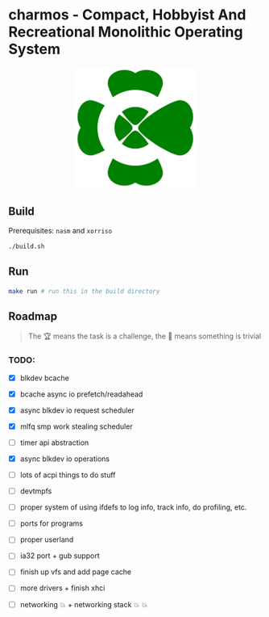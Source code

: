 # charmos - Compact, Hobbyist And Recreational Monolithic Operating System

<p align="center">
<img src="https://github.com/BlueGummi/charmos/blob/main/charmos.png" width="240">
</p>

## Build

Prerequisites: `nasm` and `xorriso`

```bash
./build.sh

```
## Run

```bash
make run # run this in the build directory
```

## Roadmap 

> The :trophy: means the task is a challenge, the :broom: means something is trivial

### TODO:

- [x] blkdev bcache

- [x] bcache async io prefetch/readahead

- [x] async blkdev io request scheduler

- [x] mlfq smp work stealing scheduler

- [ ] timer api abstraction

- [x] async blkdev io operations

- [ ] lots of acpi things to do stuff

- [ ] devtmpfs 

- [ ] proper system of using ifdefs to log info, track info, do profiling, etc.

- [ ] ports for programs

- [ ] proper userland

- [ ] ia32 port + gub support

- [ ] finish up vfs and add page cache

- [ ] more drivers + finish xhci

- [ ] networking :boom: + networking stack :boom: :boom:

